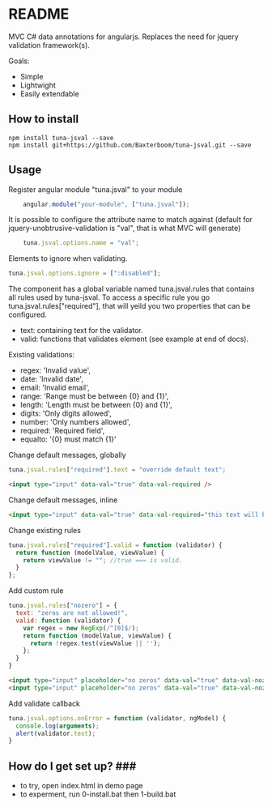 # README #

MVC C# data annotations for angularjs. Replaces the need for jquery validation framework(s). 

Goals:
- Simple
- Lightwight
- Easily extendable

How to install
--------------
```shell
npm install tuna-jsval --save
npm install git+https://github.com/Baxterboom/tuna-jsval.git --save
```

Usage
--------------
Register angular module "tuna.jsval" to your module
```javascript
	angular.module("your-module", ["tuna.jsval"]);
```

It is possible to configure the attribute name to match against (default for jquery-unobtrusive-validation is "val", that is what MVC will generate)
```javascript
	tuna.jsval.options.name = "val";
```
Elements to ignore when validating. 
```javascript
tuna.jsval.options.ignore = [":disabled"]; 
```

The component has a global variable named tuna.jsval.rules that contains all rules used by tuna-jsval. To access a specific rule you go tuna.jsval.rules["required"], that will yeild you two properties that can be configured. 
- text: containing text for the validator.
- valid: functions that validates element (see example at end of docs).

Existing validations:
- regex: 'Invalid value',
- date: 'Invalid date',
- email: 'Invalid email',
- range: 'Range must be between {0} and {1}',
- length: 'Length must be between {0} and {1}',
- digits: 'Only digits allowed',
- number: 'Only numbers allowed',
- required: 'Required field',
- equalto: '{0} must match {1}'

Change default messages, globally
```javascript
tuna.jsval.rules["required"].text = "override default text";
```
```html
<input type="input" data-val="true" data-val-required />
```

Change default messages, inline
```html
<input type="input" data-val="true" data-val-required="this text will be displayed instead of default text" />
```

Change existing rules 
```javascript
tuna.jsval.rules["required"].valid = function (validator) { 
  return function (modelValue, viewValue) { 
    return viewValue != ""; //true === is valid.
  }
};
```

Add custom rule
```javascript
tuna.jsval.rules["nozero"] = {
  text: "zeros are not allowed!",
  valid: function (validator) {
    var regex = new RegExp(/^[0]$/);
    return function (modelValue, viewValue) {
      return !regex.test(viewValue || '');
    };
  }
}
```
```html
<input type="input" placeholder="no zeros" data-val="true" data-val-nozero />
<input type="input" placeholder="no zeros" data-val="true" data-val-nozero="override nozero text" />

```

Add validate callback
```javascript
tuna.jsval.options.onError = function (validator, ngModel) { 
  console.log(arguments);
  alert(validator.text);
}
```

How do I get set up? ###
--------------
* to try, open index.html in demo page
* to experment, run 0-install.bat then 1-build.bat